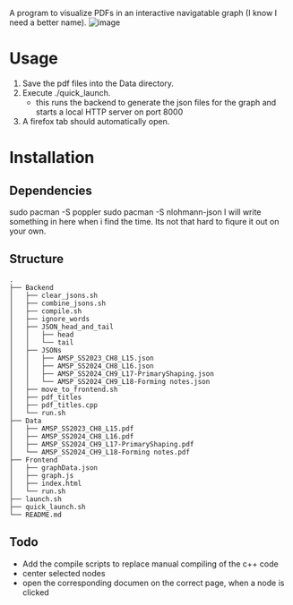 A program to visualize PDFs in an interactive navigatable graph (I know I need a better name).
![image](https://github.com/user-attachments/assets/e6987914-a7ee-420f-85f9-81ac514e308d)

# Usage
1. Save the pdf files into the Data directory.
2. Execute ./quick_launch.
   - this runs the backend to generate the json files for the graph and starts a local HTTP server on port 8000
3. A firefox tab should automatically open.
# Installation
## Dependencies
sudo pacman -S poppler
sudo pacman -S nlohmann-json
I will write something in here when i find the time. Its not that hard to fiqure it out on your own.
## Structure
```
.
├── Backend
│   ├── clear_jsons.sh
│   ├── combine_jsons.sh
│   ├── compile.sh
│   ├── ignore_words
│   ├── JSON_head_and_tail
│   │   ├── head
│   │   └── tail
│   ├── JSONs
│   │   ├── AMSP_SS2023_CH8_L15.json
│   │   ├── AMSP_SS2024_CH8_L16.json
│   │   ├── AMSP_SS2024_CH9_L17-PrimaryShaping.json
│   │   └── AMSP_SS2024_CH9_L18-Forming notes.json
│   ├── move_to_frontend.sh
│   ├── pdf_titles
│   ├── pdf_titles.cpp
│   └── run.sh
├── Data
│   ├── AMSP_SS2023_CH8_L15.pdf
│   ├── AMSP_SS2024_CH8_L16.pdf
│   ├── AMSP_SS2024_CH9_L17-PrimaryShaping.pdf
│   └── AMSP_SS2024_CH9_L18-Forming notes.pdf
├── Frontend
│   ├── graphData.json
│   ├── graph.js
│   ├── index.html
│   └── run.sh
├── launch.sh
├── quick_launch.sh
└── README.md
```
## Todo
- Add the compile scripts to replace manual compiling of the c++ code
- center selected nodes
- open the corresponding documen on the correct page, when a node is clicked
